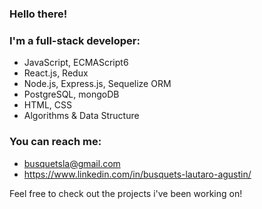 ### Hello there!

### I'm a full-stack developer:
- JavaScript, ECMAScript6
- React.js, Redux
- Node.js, Express.js, Sequelize ORM
- PostgreSQL, mongoDB
- HTML, CSS
- Algorithms & Data Structure

### You can reach me:
- busquetsla@gmail.com
- https://www.linkedin.com/in/busquets-lautaro-agustin/

Feel free to check out the projects i've been working on!

<!--
**BusquetsLA/BusquetsLA** is a ✨ _special_ ✨ repository because its `README.md` (this file) appears on your GitHub profile.

Here are some ideas to get you started:

- 🔭 I’m currently working on ...
- 🌱 I’m currently learning ...
- 👯 I’m looking to collaborate on ...
- 🤔 I’m looking for help with ...
- 💬 Ask me about ...
- 📫 How to reach me: ...
- 😄 Pronouns: ...
- ⚡ Fun fact: ...
-->
